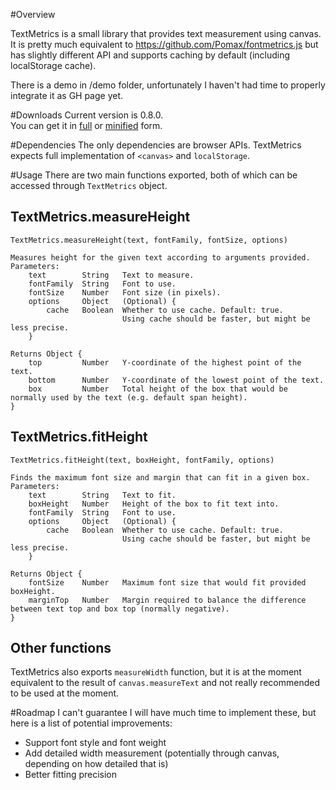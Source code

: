 #Overview

TextMetrics is a small library that provides text measurement using canvas. It is pretty much equivalent to https://github.com/Pomax/fontmetrics.js but has slightly different API and supports caching by default (including localStorage cache).

There is a demo in /demo folder, unfortunately I haven't had time to properly integrate it as GH page yet.

#Downloads
Current version is 0.8.0.  
You can get it in [full](dist/textmetrics-0.8.0.js) or [minified](dist/textmetrics-0.8.0.min.js) form.

#Dependencies
The only dependencies are browser APIs. TextMetrics expects full implementation of `<canvas>` and `localStorage`.

#Usage
There are two main functions exported, both of which can be accessed through `TextMetrics` object.

## TextMetrics.measureHeight
    TextMetrics.measureHeight(text, fontFamily, fontSize, options)
    
    Measures height for the given text according to arguments provided.
    Parameters:
        text        String   Text to measure.
        fontFamily  String   Font to use.
        fontSize    Number   Font size (in pixels).
        options     Object   (Optional) { 
            cache   Boolean  Whether to use cache. Default: true.
                             Using cache should be faster, but might be less precise.
        }

    Returns Object {
        top         Number   Y-coordinate of the highest point of the text.
        bottom      Number   Y-coordinate of the lowest point of the text.
        box         Number   Total height of the box that would be normally used by the text (e.g. default span height).
    }

## TextMetrics.fitHeight
    TextMetrics.fitHeight(text, boxHeight, fontFamily, options)
    
    Finds the maximum font size and margin that can fit in a given box.
    Parameters:
        text        String   Text to fit.
        boxHeight   Number   Height of the box to fit text into.
        fontFamily  String   Font to use.
        options     Object   (Optional) { 
            cache   Boolean  Whether to use cache. Default: true.
                             Using cache should be faster, but might be less precise.
        }

    Returns Object {
        fontSize    Number   Maximum font size that would fit provided boxHeight.
        marginTop   Number   Margin required to balance the difference between text top and box top (normally negative).
    }

## Other functions
TextMetrics also exports `measureWidth` function, but it is at the moment equivalent to the result of `canvas.measureText` and not really recommended to be used at the moment.

#Roadmap
I can't guarantee I will have much time to implement these, but here is a list of potential improvements:

* Support font style and font weight
* Add detailed width measurement (potentially through canvas, depending on how detailed that is)
* Better fitting precision